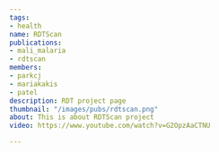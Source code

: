 ```yaml
---
tags:
- health
name: RDTScan
publications:
- mali_malaria
- rdtscan
members:
- parkcj
- mariakakis
- patel
description: RDT project page
thumbnail: "/images/pubs/rdtscan.png"
about: This is about RDTScan project
video: https://www.youtube.com/watch?v=G2OpzAaCTNU

---
```


